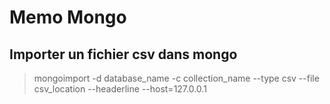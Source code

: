 # Memo Mongo
## Importer un fichier csv dans mongo 
> mongoimport -d database_name -c collection_name --type csv --file csv_location --headerline --host=127.0.0.1
